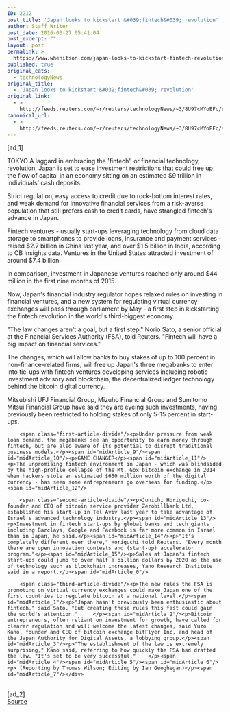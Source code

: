 ```yaml
---
ID: 2212
post_title: 'Japan looks to kickstart &#039;fintech&#039; revolution'
author: Staff Writer
post_date: 2016-03-27 05:41:04
post_excerpt: ""
layout: post
permalink: >
  https://www.whenitson.com/japan-looks-to-kickstart-fintech-revolution/
published: true
original_cats:
  - technologyNews
original_title:
  - 'Japan looks to kickstart &#039;fintech&#039; revolution'
original_link:
  - >
    http://feeds.reuters.com/~r/reuters/technologyNews/~3/8U97cMYoEFc/story01.htm
canonical_url:
  - >
    http://feeds.reuters.com/~r/reuters/technologyNews/~3/8U97cMYoEFc/story01.htm
---
```

 [ad_1]
<br><div id="articleText">
<span id="midArticle_start"/>

<span id="midArticle_0"/><span class="focusParagraph" readability="7"><p><span class="articleLocation">TOKYO</span> A laggard in embracing the 'fintech', or financial technology, revolution, Japan is set to ease investment restrictions that could free up the flow of capital in an economy sitting on an estimated $9 trillion in individuals' cash deposits. </p></span><span id="midArticle_1"/><p>Strict regulation, easy access to credit due to rock-bottom interest rates, and weak demand for innovative financial services from a risk-averse population that still prefers cash to credit cards, have strangled fintech's advance in Japan.</p><span id="midArticle_2"/><p>Fintech ventures - usually start-ups leveraging technology from cloud data storage to smartphones to provide loans, insurance and payment services - raised $2.7 billion in China last year, and over $1.5 billion in India, according to CB Insights data. Ventures in the United States attracted investment of around $7.4 billion. </p><span id="midArticle_3"/><p>In comparison, investment in Japanese ventures reached only around $44 million in the first nine months of 2015.    </p><span id="midArticle_4"/><p>Now, Japan's financial industry regulator hopes relaxed rules on investing in financial ventures, and a new system for regulating virtual currency exchanges will pass through parliament by May - a first step in kickstarting the fintech revolution in the world's third-biggest economy.</p><span id="midArticle_5"/><p>"The law changes aren't a goal, but a first step," Norio Sato, a senior official at the Financial Services Authority (FSA), told Reuters. "Fintech will have a big impact on financial services."</p><span id="midArticle_6"/><p>The changes, which will allow banks to buy stakes of up to 100 percent in non-finance-related firms, will free up Japan's three megabanks to enter into tie-ups with fintech ventures developing services including robotic investment advisory and blockchain, the decentralized ledger technology behind the bitcoin digital currency.</p><span id="midArticle_7"/><p>Mitsubishi UFJ Financial Group, Mizuho Financial Group and Sumitomo Mitsui Financial Group have said they are eyeing such investments, having previously been restricted to holding stakes of only 5-15 percent in start-ups. </p><span id="midArticle_8"/>
        
        <span class="first-article-divide"/><p>Under pressure from weak loan demand, the megabanks see an opportunity to earn money through fintech, but are also aware of its potential to disrupt traditional business models.</p><span id="midArticle_9"/><span id="midArticle_10"/><p>GAME CHANGER</p><span id="midArticle_11"/><p>The unpromising fintech environment in Japan - which was blindsided by the high-profile collapse of the Mt. Gox bitcoin exchange in 2014 when hackers stole an estimated $650 million worth of the digital currency - has seen some entrepreneurs go overseas for funding.</p><span id="midArticle_12"/>
        
        <span class="second-article-divide"/><p>Junichi Horiguchi, co-founder and CEO of bitcoin service provider Zerobillbank Ltd, established his start-up in Tel Aviv last year to take advantage of Israel's advanced technology industry.</p><span id="midArticle_13"/><p>Investment in fintech start-ups by global banks and tech giants including Barclays, Google and Facebook is far more common in Israel than in Japan, he said.</p><span id="midArticle_14"/><p>"It's completely different over there," Horiguchi told Reuters. "Every month there are open innovation contests and (start-up) accelerator program."</p><span id="midArticle_15"/><p>Sales at Japan's fintech start-ups could jump to over half a billion dollars by 2020 as the use of technology such as blockchain increases, Yano Research Institute said in a report.</p><span id="midArticle_0"/>
        
        <span class="third-article-divide"/><p>The new rules the FSA is promoting on virtual currency exchanges could make Japan one of the first countries to regulate bitcoin at a national level.</p><span id="midArticle_1"/><p>"Japan hasn't previously been enthusiastic about fintech," said Sato. "But creating these rules this fast could gain the world's attention."     </p><span id="midArticle_2"/><p>Bitcoin entrepreneurs, often reliant on investment for growth, have called for clearer regulation and will welcome the latest changes, said Yuzo Kano, founder and CEO of bitcoin exchange bitFlyer Inc, and head of the Japan Authority for Digital Assets, a lobbying group.</p><span id="midArticle_3"/><p>"The establishment of the law is extremely surprising," Kano said, referring to how quickly the FSA had drafted the law. "It's set to be very successful."    </p><span id="midArticle_4"/><span id="midArticle_5"/><span id="midArticle_6"/><p> (Reporting by Thomas Wilson; Editing by Ian Geoghegan)</p><span id="midArticle_7"/></div>
<br>[ad_2]
<br><a href="http://feeds.reuters.com/~r/reuters/technologyNews/~3/8U97cMYoEFc/story01.htm">Source </a>